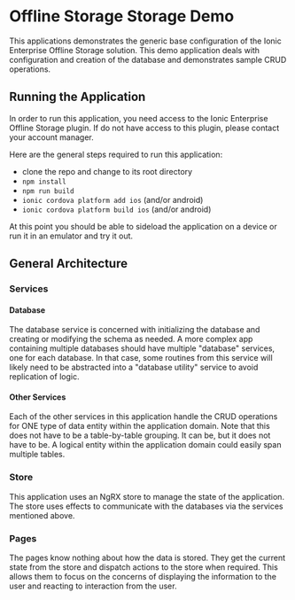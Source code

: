 # Offline Storage Storage Demo

This applications demonstrates the generic base configuration of the Ionic Enterprise Offline Storage solution. This demo application deals with configuration and creation of the database and demonstrates sample CRUD operations.

## Running the Application

In order to run this application, you need access to the Ionic Enterprise Offline Storage plugin.  If do not have access to this plugin, please contact your account manager.

Here are the general steps required to run this application:

- clone the repo and change to its root directory
- `npm install`
- `npm run build`
- `ionic cordova platform add ios` (and/or android)
- `ionic cordova platform build ios` (and/or android)

At this point you should be able to sideload the application on a device or run it in an emulator and try it out.

## General Architecture

### Services

#### Database

The database service is concerned with initializing the database and creating or modifying the schema as needed. A more complex app containing multiple databases should have multiple "database" services, one for each database. In that case, some routines from this service will likely need to be abstracted into a "database utility" service to avoid replication of logic.

#### Other Services

Each of the other services in this application handle the CRUD operations for ONE type of data entity within the application domain. Note that this does not have to be a table-by-table grouping. It can be, but it does not have to be. A logical entity within the application domain could easily span multiple tables.

### Store

This application uses an NgRX store to manage the state of the application. The store uses effects to communicate with the databases via the services mentioned above.

### Pages

The pages know nothing about how the data is stored. They get the current state from the store and dispatch actions to the store when required.  This allows them to focus on the concerns of displaying the information to the user and reacting to interaction from the user.
